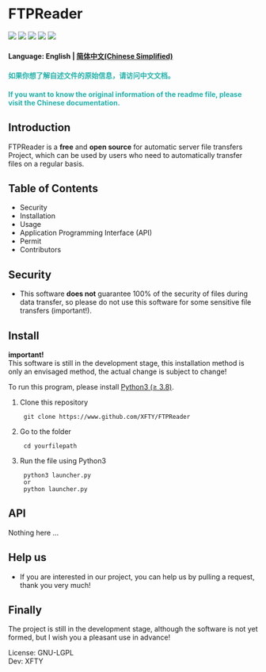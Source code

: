 # FTPReader
![](https://img.shields.io/badge/Build-None-red.svg?style=flat-square)
![](https://img.shields.io/badge/Under_development-Yes-red.svg?style=flat-square)
![](https://img.shields.io/badge/Version-v1.8_pre_release-yellow.svg?style=flat-square)
![](https://img.shields.io/badge/License-GNU_LGPL-green.svg?style=flat-square)
![](https://img.shields.io/badge/Machine_translate-Yes-green.svg?style=flat-square)  
#### Language: English | [简体中文(Chinese Simplified)](https://www.github.com)
#### <font color=lightseagreen> 如果你想了解自述文件的原始信息，请访问中文文档。 </font>  
#### <font color=lightseagreen>If you want to know the original information of the readme file, please visit the Chinese documentation.</font>  
## Introduction
FTPReader is a **free** and **open source** for automatic server file  transfers
Project, which can be used by users who need to automatically transfer files on a regular basis.
## Table of Contents
 - Security
 - Installation
 - Usage
 - Application Programming Interface (API)
 - Permit
 - Contributors
## Security
 - This software **does not** guarantee 100% of the security of files during data transfer, so please do not use this software for some sensitive file transfers (important!).
## Install
**important!**  
This software is still in the development stage, this installation method is only an envisaged method, the actual change is subject to change!

To run this program, please install [Python3 (≥ 3.8)](https://www.python.org/downloads).  

1. Clone this repository
        
        git clone https://www.github.com/XFTY/FTPReader

2. Go to the folder  

        cd yourfilepath

3. Run the file using Python3

        python3 launcher.py
        or
        python launcher.py

## API
Nothing here ... 

## Help us
- If you are interested in our project, you can help us by pulling a request, thank you very much!

## Finally
The project is still in the development stage, although the software is not yet formed, but I wish you a pleasant use in advance!  

License: GNU-LGPL  
Dev: XFTY

